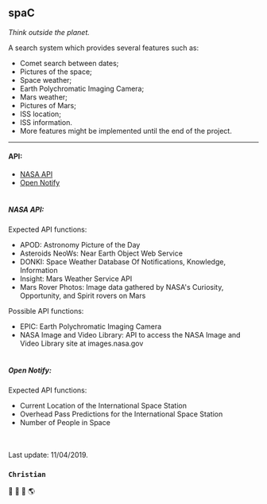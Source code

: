 spaC 
--------
_Think outside the planet._

A search system which provides several features such as:
* Comet search between dates;
* Pictures of the space;
* Space weather;
* Earth Polychromatic Imaging Camera;
* Mars weather;
* Pictures of Mars;
* ISS location;
* ISS information.
* More features might be implemented until the end of the project.

--------
#### API: 
* [NASA API](http://api.nasa.gov) <br>
* [Open Notify](http://open-notify.org)
<br><br>

##### NASA API:
Expected API functions:
* APOD: Astronomy Picture of the Day
* Asteroids NeoWs: Near Earth Object Web Service
* DONKI: Space Weather Database Of Notifications, Knowledge, Information
* Insight: Mars Weather Service API
* Mars Rover Photos: Image data gathered by NASA's Curiosity, Opportunity, and Spirit rovers on Mars

Possible API functions:
* EPIC: Earth Polychromatic Imaging Camera
* NASA Image and Video Library: API to access the NASA Image and Video Library site at images.nasa.gov
<br><br>
##### Open Notify:

Expected API functions:
* Current Location of the International Space Station
* Overhead Pass Predictions for the International Space Station
* Number of People in Space
<br><br><br>

Last update: 11/04/2019.

### ```Christian```
:milky_way: :rocket: :telescope: :earth_americas: